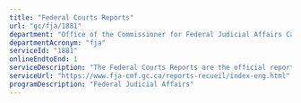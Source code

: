 ```yaml
---
title: "Federal Courts Reports"
url: "gc/fja/1881"
department: "Office of the Commissioner for Federal Judicial Affairs Canada"
departmentAcronym: "fja"
serviceId: "1881"
onlineEndtoEnd: 1
serviceDescription: "The Federal Courts Reports are the official reports of the decisions of the Federal Court of Appeal and of the Federal Court. They are published pursuant to section 58 of the Federal Courts Act. Selected decisions are published in both official languages (in a side-by-side format) and undergo a thorough editorial process. This process includes copy editing and citation verification, the preparation of headnotes and captions, and translation accuracy confirmation."
serviceUrl: "https://www.fja-cmf.gc.ca/reports-recueil/index-eng.html"
programDescription: "Federal Judicial Affairs"
---
```

